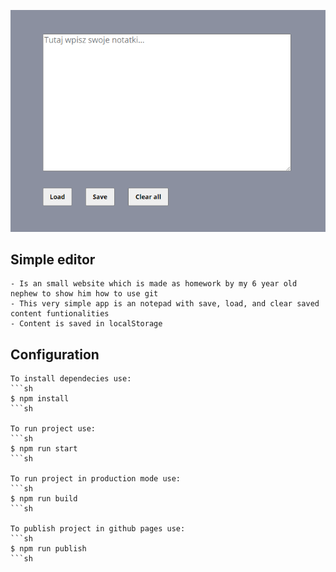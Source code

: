 ![cover](./screen.PNG)

## Simple editor
    - Is an small website which is made as homework by my 6 year old nephew to show him how to use git
    - This very simple app is an notepad with save, load, and clear saved content funtionalities
    - Content is saved in localStorage
    
## Configuration
    To install dependecies use:
    ```sh
    $ npm install
    ```sh
    
    To run project use:
    ```sh
    $ npm run start
    ```sh
    
    To run project in production mode use:
    ```sh
    $ npm run build
    ```sh
    
    To publish project in github pages use:
    ```sh
    $ npm run publish
    ```sh

